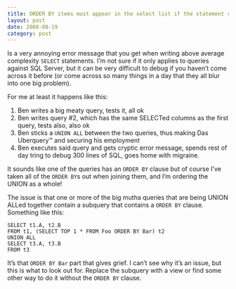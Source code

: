 ```yaml
---
title: ORDER BY items must appear in the select list if the statement contains a UNION operator
layout: post
date: 2008-08-19
category: post
---
```


Is a very annoying error message that you get when writing above average complexity `SELECT` statements. I’m not sure if it only applies to queries against SQL Server, but it can be very difficult to debug if you haven’t come across it before (or come across so many things in a day that they all blur into one big problem).

For me at least it happens like this:

1. Ben writes a big meaty query, tests it, all ok
2. Ben writes query #2, which has the same SELECTed columns as the first query, tests also, also ok
3. Ben sticks a `UNION ALL` between the two queries, thus making Das Uberquery&trade; and securing his employment
4. Ben executes said query and gets cryptic error message, spends rest of day tring to debug 300 lines of SQL, goes home with migraine.

It sounds like one of the queries has an `ORDER BY` clause but of course I’ve taken all of the `ORDER BY`s out when joining them, and I’m ordering the UNION as a whole!

The issue is that one or more of the big mutha queries that are being UNION ALLed together contain a subquery that contains a `ORDER BY` clause. Something like this:

    SELECT t1.A, t2.B
    FROM t1, (SELECT TOP 1 * FROM Foo ORDER BY Bar) t2
    UNION ALL
    SELECT t3.A, t3.B
    FROM t3

It’s that `ORDER BY Bar` part that gives grief. I can’t see why it’s an issue, but this is what to look out for. Replace the subquery with a view or find some other way to do it without the `ORDER BY` clause.

